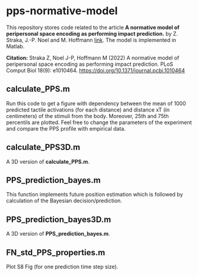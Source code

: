 # pps-normative-model
This repository stores code related to the article **A normative model of peripersonal space encoding as performing impact prediction.** by Z. Straka, J.-P. Noel and M. Hoffmann [link](https://doi.org/10.1371/journal.pcbi.1010464). The model is implemented in Matlab.

**Citation:** Straka Z, Noel J-P, Hoffmann M (2022) A normative model of peripersonal space encoding as performing impact prediction. PLoS Comput Biol 18(9): e1010464. https://doi.org/10.1371/journal.pcbi.1010464


## calculate_PPS.m
Run this code to get a figure with dependency between the mean of 1000 predicted
tactile activations (for each distance) and distance xT (in centimeters) of the
stimuli from the body. Moreover, 25th and 75th percentils are plotted. Feel free to change the parameters of the experiment and compare the PPS profile with empirical data.

## calculate_PPS3D.m
A 3D version of **calculate_PPS.m**.

## PPS_prediction_bayes.m
This function implements future position estimation which is followed by calculation of the Bayesian decision/prediction.

## PPS_prediction_bayes3D.m
A 3D version of **PPS_prediction_bayes.m**.

## FN_std_PPS_properties.m
Plot S8 Fig (for one prediction time step size).


